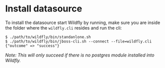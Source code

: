 # Install datasource

To install the datasource start Wildfly by running, make sure you are inside the folder where the `wildfly.cli` resides and run the cli:

```
$ ./path/to/wildfly/bin/standanlone.sh
$ ./path/to/wildfly/bin/jboss-cli.sh --connect --file=wildfly.cli
{"outcome" => "success"}
```

*Note: This will only succeed if there is no postgres module installed into Wildfly.*
